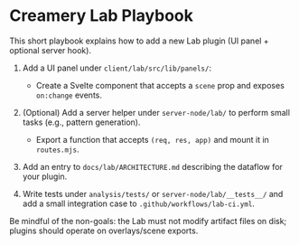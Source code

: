 # Creamery Lab Playbook

This short playbook explains how to add a new Lab plugin (UI panel + optional server hook).

1. Add a UI panel under `client/lab/src/lib/panels/`:
   - Create a Svelte component that accepts a `scene` prop and exposes `on:change` events.

2. (Optional) Add a server helper under `server-node/lab/` to perform small tasks (e.g., pattern generation).
   - Export a function that accepts `(req, res, app)` and mount it in `routes.mjs`.

3. Add an entry to `docs/lab/ARCHITECTURE.md` describing the dataflow for your plugin.

4. Write tests under `analysis/tests/` or `server-node/lab/__tests__/` and add a small integration case to `.github/workflows/lab-ci.yml`.

Be mindful of the non-goals: the Lab must not modify artifact files on disk; plugins should operate on overlays/scene exports.
